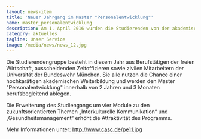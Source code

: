 ```yaml
---
layout: news-item
title: 'Neuer Jahrgang im Master "Personalentwicklung"'
name: master_personalentwicklung
description: Am 1. April 2016 wurden die Studierenden von der akademischen Leiterin, Prof. Sigrid Rotering-Steinberg und der Präsidentin der Universität der Bundeswehr München, Prof. Merith Niehuss zum ersten Präsenzwochenende auf dem Campus willkommen geheißen..
category: aktuelles
tagline: Unser Service
image: /media/news/news_12.jpg
---
```


Die Studierendengruppe besteht in diesem Jahr aus Berufstätigen der freien Wirtschaft, ausscheidenden Zeitoffizieren sowie zivilen Mitarbeitern der Universität der Bundeswehr München. Sie alle nutzen die Chance einer hochkarätigen akademischen Weiterbildung und werden den Master "Personalentwicklung" innerhalb von 2 Jahren und 3 Monaten berufsbegleitend ablegen.

Die Erweiterung des Studiengangs um vier Module zu den zukunftsorientierten Themen „Interkulturelle Kommunikation“ und „Gesundheitsmanagement“ erhöht die Attraktivität des Programms.

Mehr Informationen unter: http://www.casc.de/pe11.jpg
